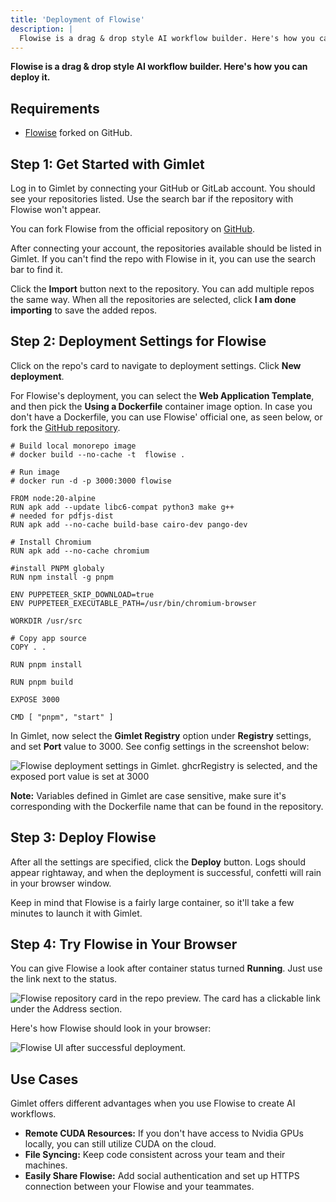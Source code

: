 ```yaml
---
title: 'Deployment of Flowise'
description: |
  Flowise is a drag & drop style AI workflow builder. Here's how you can deploy it with Gimlet.
---
```


**Flowise is a drag & drop style AI workflow builder. Here's how you can deploy it.**

## Requirements

- [Flowise](https://github.com/FlowiseAI/Flowise) forked on GitHub.

## Step 1: Get Started with Gimlet

Log in to Gimlet by connecting your GitHub or GitLab account. You should see your repositories listed. Use the search bar if the repository with Flowise won't appear.

You can fork Flowise from the official repository on [GitHub](https://github.com/FlowiseAI/Flowise).

After connecting your account, the repositories available should be listed in Gimlet. If you can't find the repo with Flowise in it, you can use the search bar to find it.

Click the **Import** button next to the repository. You can add multiple repos the same way. When all the repositories are selected, click **I am done importing** to save the added repos.

## Step 2: Deployment Settings for Flowise

Click on the repo's card to navigate to deployment settings. Click **New deployment**.

For Flowise's deployment, you can select the **Web Application Template**, and then pick the **Using a Dockerfile** container image option. In case you don't have a Dockerfile, you can use Flowise' official one, as seen below, or fork the [GitHub repository](https://github.com/FlowiseAI/Flowise/).

```
# Build local monorepo image
# docker build --no-cache -t  flowise .

# Run image
# docker run -d -p 3000:3000 flowise

FROM node:20-alpine
RUN apk add --update libc6-compat python3 make g++
# needed for pdfjs-dist
RUN apk add --no-cache build-base cairo-dev pango-dev

# Install Chromium
RUN apk add --no-cache chromium

#install PNPM globaly
RUN npm install -g pnpm

ENV PUPPETEER_SKIP_DOWNLOAD=true
ENV PUPPETEER_EXECUTABLE_PATH=/usr/bin/chromium-browser

WORKDIR /usr/src

# Copy app source
COPY . .

RUN pnpm install

RUN pnpm build

EXPOSE 3000

CMD [ "pnpm", "start" ]
```

In Gimlet, now select the **Gimlet Registry** option under **Registry** settings, and set **Port** value to 3000. See config settings in the screenshot below:

![Flowise deployment settings in Gimlet. ghcrRegistry is selected, and the exposed port value is set at 3000](/docs/screenshots/flowise-deployment/flowise-deployment-configuration.png)

**Note:** Variables defined in Gimlet are case sensitive, make sure it's corresponding with the Dockerfile name that can be found in the repository.

## Step 3: Deploy Flowise

After all the settings are specified, click the **Deploy** button. Logs should appear rightaway, and when the deployment is successful, confetti will rain in your browser window.

Keep in mind that Flowise is a fairly large container, so it'll take a few minutes to launch it with Gimlet.

## Step 4: Try Flowise in Your Browser

You can give Flowise a look after container status turned **Running**. Just use the link next to the status.

![Flowise repository card in the repo preview. The card has a clickable link under the Address section.](/docs/screenshots/flowise-deployment/flowise-repository-view-card.png)

Here's how Flowise should look in your browser:

![Flowise UI after successful deployment.](/docs/screenshots/flowise-deployment/flowise-screenshot.png)

## Use Cases

Gimlet offers different advantages when you use Flowise to create AI workflows.

- **Remote CUDA Resources:** If you don't have access to Nvidia GPUs locally, you can still utilize CUDA on the cloud.
- **File Syncing:** Keep code consistent across your team and their machines.
- **Easily Share Flowise:** Add social authentication and set up HTTPS connection between your Flowise and your teammates.
